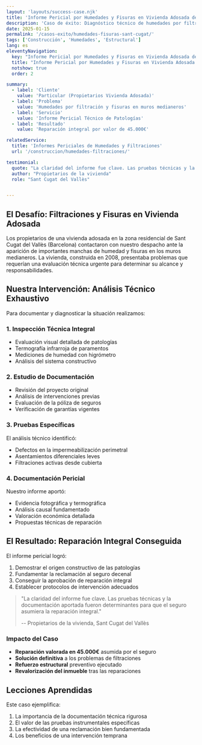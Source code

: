 ```yaml
---
layout: 'layouts/success-case.njk'
title: 'Informe Pericial por Humedades y Fisuras en Vivienda Adosada de Sant Cugat del Vallès'
description: 'Caso de éxito: Diagnóstico técnico de humedades por filtraciones y fisuras en vivienda adosada en Sant Cugat. El informe pericial fundamentó la reclamación y logró la reparación integral.'
date: 2025-01-15
permalink: '/casos-exito/humedades-fisuras-sant-cugat/'
tags: ['Construcción', 'Humedades', 'Estructural']
lang: es
eleventyNavigation:
  key: "Informe Pericial por Humedades y Fisuras en Vivienda Adosada de Sant Cugat del Vallès"
  title: "Informe Pericial por Humedades y Fisuras en Vivienda Adosada de Sant Cugat del Vallès"
  notshow: true
  order: 2

summary:
  - label: 'Cliente'
    value: 'Particular (Propietarios Vivienda Adosada)'
  - label: 'Problema'
    value: 'Humedades por filtración y fisuras en muros medianeros'
  - label: 'Servicio'
    value: 'Informe Pericial Técnico de Patologías'
  - label: 'Resultado'
    value: 'Reparación integral por valor de 45.000€'

relatedService:
  title: 'Informes Periciales de Humedades y Filtraciones'
  url: '/construccion/humedades-filtraciones/'

testimonial:
  quote: "La claridad del informe fue clave. Las pruebas técnicas y la documentación aportada fueron determinantes para que el seguro asumiera la reparación integral."
  author: "Propietarios de la vivienda"
  role: "Sant Cugat del Vallès"


---
```


## El Desafío: Filtraciones y Fisuras en Vivienda Adosada

Los propietarios de una vivienda adosada en la zona residencial de Sant Cugat del Vallès (Barcelona) contactaron con nuestro despacho ante la aparición de importantes manchas de humedad y fisuras en los muros medianeros. La vivienda, construida en 2008, presentaba problemas que requerían una evaluación técnica urgente para determinar su alcance y responsabilidades.

## Nuestra Intervención: Análisis Técnico Exhaustivo

Para documentar y diagnosticar la situación realizamos:

### 1. Inspección Técnica Integral
- Evaluación visual detallada de patologías
- Termografía infrarroja de paramentos
- Mediciones de humedad con higrómetro
- Análisis del sistema constructivo

### 2. Estudio de Documentación
- Revisión del proyecto original
- Análisis de intervenciones previas
- Evaluación de la póliza de seguros
- Verificación de garantías vigentes

### 3. Pruebas Específicas
El análisis técnico identificó:
- Defectos en la impermeabilización perimetral
- Asentamientos diferenciales leves
- Filtraciones activas desde cubierta

### 4. Documentación Pericial
Nuestro informe aportó:
- Evidencia fotográfica y termográfica
- Análisis causal fundamentado
- Valoración económica detallada
- Propuestas técnicas de reparación

## El Resultado: Reparación Integral Conseguida

El informe pericial logró:

1. Demostrar el origen constructivo de las patologías
2. Fundamentar la reclamación al seguro decenal
3. Conseguir la aprobación de reparación integral
4. Establecer protocolos de intervención adecuados

> "La claridad del informe fue clave. Las pruebas técnicas y la documentación aportada fueron determinantes para que el seguro asumiera la reparación integral."
>
> -- Propietarios de la vivienda, Sant Cugat del Vallès

### Impacto del Caso

- **Reparación valorada en 45.000€** asumida por el seguro
- **Solución definitiva** a los problemas de filtraciones
- **Refuerzo estructural** preventivo ejecutado
- **Revalorización del inmueble** tras las reparaciones

## Lecciones Aprendidas

Este caso ejemplifica:

1. La importancia de la documentación técnica rigurosa
2. El valor de las pruebas instrumentales específicas
3. La efectividad de una reclamación bien fundamentada
4. Los beneficios de una intervención temprana
